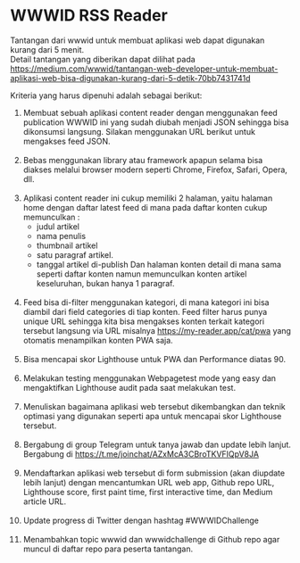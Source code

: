 WWWID RSS Reader
===
Tantangan dari wwwid untuk membuat aplikasi web dapat digunakan kurang dari 5 menit.<br>
Detail tantangan yang diberikan dapat dilihat pada https://medium.com/wwwid/tantangan-web-developer-untuk-membuat-aplikasi-web-bisa-digunakan-kurang-dari-5-detik-70bb7431741d<br>

Kriteria yang harus dipenuhi adalah sebagai berikut:<br>
1. Membuat sebuah aplikasi content reader dengan menggunakan feed publication WWWID ini yang sudah diubah menjadi JSON sehingga bisa dikonsumsi langsung. Silakan menggunakan URL berikut untuk mengakses feed JSON.<br><br>
2. Bebas menggunakan library atau framework apapun selama bisa diakses melalui browser modern seperti Chrome, Firefox, Safari, Opera, dll.<br><br>
3. Aplikasi content reader ini cukup memiliki 2 halaman, yaitu halaman home dengan daftar latest feed di mana pada daftar konten cukup memunculkan :
    * judul artikel
    * nama penulis
    * thumbnail artikel
    * satu paragraf artikel.
    * tanggal artikel di-publish
Dan halaman konten detail di mana sama seperti daftar konten namun memunculkan konten artikel keseluruhan, bukan hanya 1 paragraf.<br><br>
4. Feed bisa di-filter menggunakan kategori, di mana kategori ini bisa diambil dari field categories di tiap konten. Feed filter harus punya unique URL sehingga kita bisa mengakses konten terkait kategori tersebut langsung via URL misalnya https://my-reader.app/cat/pwa yang otomatis menampilkan konten PWA saja.<br><br>
5. Bisa mencapai skor Lighthouse untuk PWA dan Performance diatas 90.<br><br>
6. Melakukan testing menggunakan Webpagetest mode yang easy dan mengaktifkan Lighthouse audit pada saat melakukan test.<br><br>
7. Menuliskan bagaimana aplikasi web tersebut dikembangkan dan teknik optimasi yang digunakan seperti apa untuk mencapai skor Lighthouse tersebut.<br><br>
8. Bergabung di group Telegram untuk tanya jawab dan update lebih lanjut. Bergabung di https://t.me/joinchat/AZxMcA3CBroTKVFIQpV8JA<br><br>
9. Mendaftarkan aplikasi web tersebut di form submission (akan diupdate lebih lanjut) dengan mencantumkan URL web app, Github repo URL, Lighthouse score, first paint time, first interactive time, dan Medium article URL.<br><br>
10. Update progress di Twitter dengan hashtag #WWWIDChallenge<br><br>
11. Menambahkan topic wwwid dan wwwidchallenge di Github repo agar muncul di daftar repo para peserta tantangan.<br><br>
